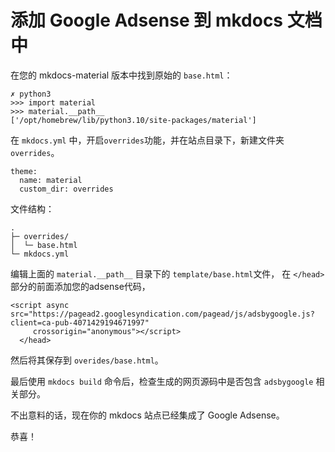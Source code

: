 # 添加 Google Adsense 到 mkdocs 文档中
在您的 mkdocs-material 版本中找到原始的 `base.html`：

```
✗ python3               
>>> import material
>>> material.__path__
['/opt/homebrew/lib/python3.10/site-packages/material']
```
在 `mkdocs.yml` 中，开启`overrides`功能，并在站点目录下，新建文件夹 `overrides`。
```
theme:
  name: material
  custom_dir: overrides
```

文件结构：
```
.
├─ overrides/
│  └─ base.html
└─ mkdocs.yml
```

编辑上面的 `material.__path__` 目录下的 `template/base.html`文件， 在 `</head>` 部分的前面添加您的adsense代码，
```
<script async src="https://pagead2.googlesyndication.com/pagead/js/adsbygoogle.js?client=ca-pub-4071429194671997"
     crossorigin="anonymous"></script>
  </head>
```
然后将其保存到 `overides/base.html`。

最后使用 `mkdocs build` 命令后，检查生成的网页源码中是否包含 `adsbygoogle` 相关部分。

不出意料的话，现在你的 mkdocs 站点已经集成了 Google Adsense。

恭喜！
